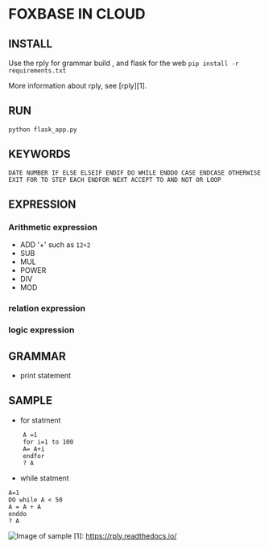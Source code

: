 # FOXBASE IN CLOUD

## INSTALL

Use the rply for grammar build , and flask for the web 
 ```pip install -r requirements.txt```

 More information about rply, see [rply][1].
 
## RUN
 ``` python flask_app.py ```

## KEYWORDS
```DATE NUMBER IF ELSE ELSEIF ENDIF DO WHILE ENDDO CASE ENDCASE OTHERWISE EXIT FOR TO STEP EACH ENDFOR NEXT ACCEPT TO AND NOT OR LOOP```
## EXPRESSION
### Arithmetic expression

* ADD '+' such as `12+2`
* SUB
* MUL
* POWER
* DIV
* MOD

### relation expression
###  logic expression

## GRAMMAR

* print statement 

## SAMPLE 

* for statment
```
	A =1  
	for i=1 to 100  
	A= A+i 
	endfor
	? A
```
* while statment
```
A=1
DO while A < 50
A = A + A
enddo
? A
```

![Image of sample ](./static/img/sample.png)
[1]: https://rply.readthedocs.io/